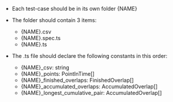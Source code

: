 - Each test-case should be in its own folder {NAME}

- The folder should contain 3 items:
    - {NAME}.csv
    - {NAME}.spec.ts
    - {NAME}.ts

- The .ts file should declare the following constants in this order:
    - {NAME}_csv: string
    - {NAME}_points: PointInTime[]
    - {NAME}_finished_overlaps: FinishedOverlap[]
    - {NAME}_accumulated_overlaps: AccumulatedOverlap[]
    - {NAME}_longest_cumulative_pair: AccumulatedOverlap[]
